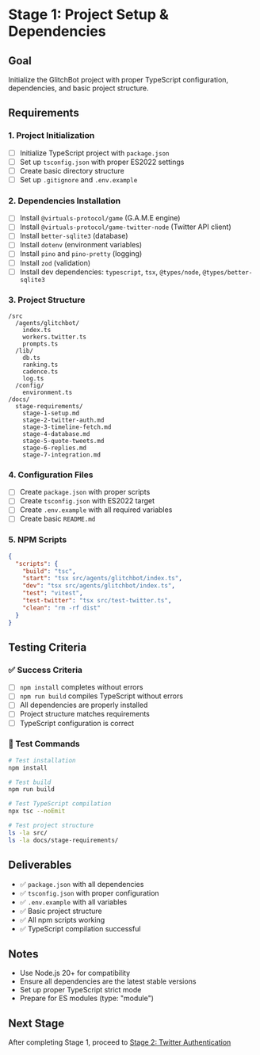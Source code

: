 # Stage 1: Project Setup & Dependencies

## Goal

Initialize the GlitchBot project with proper TypeScript configuration, dependencies, and basic project structure.

## Requirements

### 1. Project Initialization

- [ ] Initialize TypeScript project with `package.json`
- [ ] Set up `tsconfig.json` with proper ES2022 settings
- [ ] Create basic directory structure
- [ ] Set up `.gitignore` and `.env.example`

### 2. Dependencies Installation

- [ ] Install `@virtuals-protocol/game` (G.A.M.E engine)
- [ ] Install `@virtuals-protocol/game-twitter-node` (Twitter API client)
- [ ] Install `better-sqlite3` (database)
- [ ] Install `dotenv` (environment variables)
- [ ] Install `pino` and `pino-pretty` (logging)
- [ ] Install `zod` (validation)
- [ ] Install dev dependencies: `typescript`, `tsx`, `@types/node`, `@types/better-sqlite3`

### 3. Project Structure

```
/src
  /agents/glitchbot/
    index.ts
    workers.twitter.ts
    prompts.ts
  /lib/
    db.ts
    ranking.ts
    cadence.ts
    log.ts
  /config/
    environment.ts
/docs/
  stage-requirements/
    stage-1-setup.md
    stage-2-twitter-auth.md
    stage-3-timeline-fetch.md
    stage-4-database.md
    stage-5-quote-tweets.md
    stage-6-replies.md
    stage-7-integration.md
```

### 4. Configuration Files

- [ ] Create `package.json` with proper scripts
- [ ] Create `tsconfig.json` with ES2022 target
- [ ] Create `.env.example` with all required variables
- [ ] Create basic `README.md`

### 5. NPM Scripts

```json
{
  "scripts": {
    "build": "tsc",
    "start": "tsx src/agents/glitchbot/index.ts",
    "dev": "tsx src/agents/glitchbot/index.ts",
    "test": "vitest",
    "test-twitter": "tsx src/test-twitter.ts",
    "clean": "rm -rf dist"
  }
}
```

## Testing Criteria

### ✅ Success Criteria

- [ ] `npm install` completes without errors
- [ ] `npm run build` compiles TypeScript without errors
- [ ] All dependencies are properly installed
- [ ] Project structure matches requirements
- [ ] TypeScript configuration is correct

### 🧪 Test Commands

```bash
# Test installation
npm install

# Test build
npm run build

# Test TypeScript compilation
npx tsc --noEmit

# Test project structure
ls -la src/
ls -la docs/stage-requirements/
```

## Deliverables

- ✅ `package.json` with all dependencies
- ✅ `tsconfig.json` with proper configuration
- ✅ `.env.example` with all variables
- ✅ Basic project structure
- ✅ All npm scripts working
- ✅ TypeScript compilation successful

## Notes

- Use Node.js 20+ for compatibility
- Ensure all dependencies are the latest stable versions
- Set up proper TypeScript strict mode
- Prepare for ES modules (type: "module")

## Next Stage

After completing Stage 1, proceed to [Stage 2: Twitter Authentication](stage-2-twitter-auth.md)
